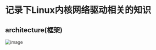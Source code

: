 # 记录下Linux内核网络驱动相关的知识



## architecture(框架)




![image](https://github.com/ProdigalMan/net_dev/edit/main/img/net_architecture.png)
